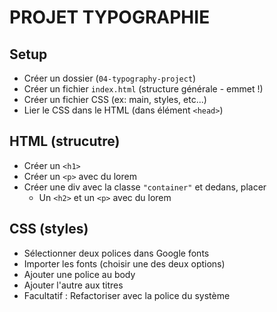 # PROJET TYPOGRAPHIE

## Setup

- Créer un dossier (`04-typography-project`)
- Créer un fichier `index.html` (structure générale - emmet !)
- Créer un fichier CSS (ex: main, styles, etc...)
- Lier le CSS dans le HTML (dans élément `<head>`)

## HTML (strucutre)

- Créer un `<h1>`
- Créer un `<p>` avec du lorem
- Créer une div avec la classe `"container"` et dedans, placer
    - Un `<h2>` et un `<p>` avec du lorem

## CSS (styles)

- Sélectionner deux polices dans Google fonts
- Importer les fonts (choisir une des deux options)
- Ajouter une police au body
- Ajouter l'autre aux titres
- Facultatif : Refactoriser avec la police du système
